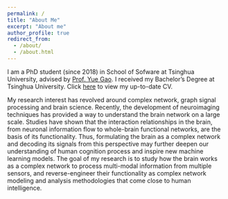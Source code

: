 ```yaml
---
permalink: /
title: "About Me"
excerpt: "About me"
author_profile: true
redirect_from: 
  - /about/
  - /about.html
---
```


I am a PhD student (since 2018) in School of Sofware at Tsinghua University, advised by [Prof. Yue Gao](http://gaoyue.org/cn_tsinghua/index). I received my Bachelor’s Degree at Tsinghua University. Click [here](https://zzz14.github.io/files/CV-Zizhao.pdf) to view my up-to-date CV.

My research interest has revolved around complex network, graph signal processing and brain science. Recently, the development of neuroimaging techniques has provided a way to understand the brain network on a large scale. Studies have shown that the interaction relationships in the brain, from neuronal information flow to whole-brain functional networks, are the basis of its functionality. Thus, formulating the brain as a complex network and decoding its signals from this perspective may further deepen our understanding of human cognition process and inspire new machine learning models. The goal of my research is to study how the brain works as a complex network to process multi-modal information from multiple sensors, and reverse-engineer their functionality as complex network modeling and analysis methodologies that come close to human intelligence.
